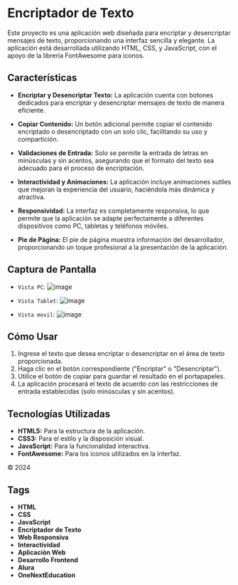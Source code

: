 # Encriptador de Texto

Este proyecto es una aplicación web diseñada para encriptar y desencriptar mensajes de texto, proporcionando una interfaz sencilla y elegante. La aplicación está desarrollada utilizando HTML, CSS, y JavaScript, con el apoyo de la librería FontAwesome para iconos.

## Características

- **Encriptar y Desencriptar Texto:** La aplicación cuenta con botones dedicados para encriptar y desencriptar mensajes de texto de manera eficiente.
  
- **Copiar Contenido:** Un botón adicional permite copiar el contenido encriptado o desencriptado con un solo clic, facilitando su uso y compartición.
  
- **Validaciones de Entrada:** Solo se permite la entrada de letras en minúsculas y sin acentos, asegurando que el formato del texto sea adecuado para el proceso de encriptación.
  
- **Interactividad y Animaciones:** La aplicación incluye animaciones sutiles que mejoran la experiencia del usuario, haciéndola más dinámica y atractiva.

- **Responsividad:** La interfaz es completamente responsiva, lo que permite que la aplicación se adapte perfectamente a diferentes dispositivos como PC, tabletas y teléfonos móviles.
  
- **Pie de Página:** El pie de página muestra información del desarrollador, proporcionando un toque profesional a la presentación de la aplicación.

## Captura de Pantalla

- `Vista PC`:
![image](https://github.com/user-attachments/assets/263d53e4-3b34-47e8-9b1d-bf8c19a1529f)

- `Vista Tablet`:
![image](https://github.com/user-attachments/assets/5aaafe22-eb41-4f11-a3d0-e86266f82a6a)

- `Vista movil`:
![image](https://github.com/user-attachments/assets/95660744-2678-45d6-8a6b-1132baa32133)


## Cómo Usar

1. Ingrese el texto que desea encriptar o desencriptar en el área de texto proporcionada.
2. Haga clic en el botón correspondiente ("Encriptar" o "Desencriptar").
4. Utilice el botón de copiar para guardar el resultado en el portapapeles.
5. La aplicación procesará el texto de acuerdo con las restricciones de entrada establecidas (solo minúsculas y sin acentos).

## Tecnologías Utilizadas

- **HTML5:** Para la estructura de la aplicación.
- **CSS3:** Para el estilo y la disposición visual.
- **JavaScript:** Para la funcionalidad interactiva.
- **FontAwesome:** Para los iconos utilizados en la interfaz.

© 2024

## Tags

- **HTML**
- **CSS**
- **JavaScript**
- **Encriptador de Texto**
- **Web Responsiva**
- **Interactividad**
- **Aplicación Web**
- **Desarrollo Frontend**
- **Alura**
- **OneNextEducation**
